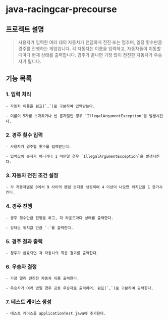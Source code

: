 # java-racingcar-precourse

## 프로젝트 설명
>사용자가 입력한 여러 대의 자동차가 랜덤하게 전진 또는 멈추며, 일정 횟수만큼 경주를 진행하는 게임입니다.
각 자동차는 이름을 입력하고, 자동차들이 이동할 때마다 현재 상태를 출력합니다. 경주가 끝나면 가장 많이 전진한 자동차가 우승자가 됩니다.

## 기능 목록

### 1. **입력 처리**
    - 자동차 이름을 쉼표(`,`)로 구분하여 입력받는다.

    - 이름이 5자를 초과하거나 빈 문자열인 경우 `IllegalArgumentException`을 발생시킨다.

### 2. **경주 횟수 입력**

    - 사용자가 경주할 횟수를 입력받는다.

    - 입력값이 숫자가 아니거나 1 미만일 경우 `IllegalArgumentException`을 발생시킨다.

### 3. **자동차 전진 조건 설정**

    - 각 자동차별로 0에서 9 사이의 랜덤 숫자를 생성하여 4 이상이 나오면 위치값을 1 증가시킨다.

### 4. **경주 진행**
    - 경주 횟수만큼 진행을 하고, 각 라운드마다 상태를 출력한다.

    - 상태는 위치값 만큼 `-`를 출력한다.

### 5. **경주 결과 출력**
    - 경주가 완료되면 각 자동차의 최종 결과를 출력한다.

### 6. **우승자 결정**
    - 가장 멀리 전진한 자동차 이름 출력한다.

    - 우승자가 여러 명일 경우 공동 우승자로 출력하며, 쉼표(`,`)로 구분하여 출력한다.

### 7. **테스트 케이스 생성**

    - 테스트 케이스를 applicationTest.java에 추가한다.
